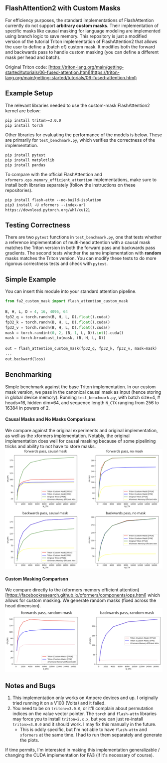 ## FlashAttention2 with Custom Masks
For efficiency purposes, the standard implementations of FlashAttention currently do not support **arbitrary custom masks**. 
Their implementation of specific masks like causal masking for language modeling are implemented using branch logic to save memory. This repository is just a modified version of the tutorial Triton implementation of FlashAttention2 that allows the user
to define a (batch of) custom mask. It modifies both the forward and backwards pass to handle custom masking (you can define a different mask per head and batch).
 
Original Triton code: [https://triton-lang.org/main/getting-started/tutorials/06-fused-attention.html](https://triton-lang.org/main/getting-started/tutorials/06-fused-attention.html)

## Example Setup
The relevant libraries needed to use the custom-mask FlashAttention2 kernel are below:
```
pip install triton>=3.0.0
pip install torch
```

Other libraries for evaluating the performance of the models is below. These are primarily for `test_benchmark.py`, which verifies the correctness of the implementation.
```
pip install pytest
pip install matplotlib
pip install pandas
```
To compare with the official FlashAttention and `xformers.ops.memory_efficient_attention` implementations, make sure to install both libraries separately (follow the instructions on these repositories).
```
pip install flash-attn --no-build-isolation
pip3 install -U xformers --index-url https://download.pytorch.org/whl/cu121

```

## Testing Correctness
There are two `pytest` functions in `test_benchmark.py`, one that tests whether a reference implementation of multi-head attention with a causal mask matches the Triton version in both the forward pass and backwards pass gradients. The second tests whether the same implementation with **random** masks matches the Triton version. You can modify these tests to do more rigorous correctness tests and check with `pytest`.

## Simple Example
You can insert this module into your standard attention pipeline.
```python
from fa2_custom_mask import flash_attention_custom_mask

B, H, L, D = 4, 16, 4096, 64
fp32_q = torch.randn(B, H, L, D).float().cuda()
fp32_k = torch.randn(B, H, L, D).float().cuda()
fp32_v = torch.randn(B, H, L, D).float().cuda()
mask = torch.randint(0, 2, (B, 1, L, D)).int().cuda()
mask = torch.broadcast_to(mask, (B, H, L, D))

out = flash_attention_custom_mask(fp32_q, fp32_k, fp32_v, mask=mask)
...
out.backward(loss)
```

## Benchmarking
Simple benchmark against the base Triton implementation. In our custom mask version, we pass in the canonical causal mask as input (hence storing in global device memory). Running `test_benchmark.py`,
with batch size=4, # heads=16, hidden dim=64, and sequence length `N_CTX` ranging from 256 to 16384 in powers of 2.

#### Causal Masks and No Masks Comparisons
We compare against the original experiments and original implementation, as well as the xformers implementation. Notably, the original implementation does well for causal masking because of some pipelining tricks and ability to not have to store masks.
![causal and no masking](./data/results-causal.png)
#### Custom Masking Comparison
We compare directly to the (xformers memory efficient attention)[https://facebookresearch.github.io/xformers/components/ops.html] which allows for custom masking. We generate random masks (fixed across the head dimension).
![custom masking](./data/results-random.png)


## Notes and Bugs
1. This implementation only works on Ampere devices and up. I originally tried running it on a V100 (Volta) and it failed. 
2. You need to be on `triton>=3.0.0`, or it'll complain about permutation indices on the value vector pointer. The `torch` and `flash-attn` libraries may force you to install `triton=2.x.x`, but you can just re-install `triton>=3.0.0` and it should work. I may fix this manually in the future.
    * This is oddly specific, but I'm not able to have `flash-attn` and `xformers` at the same time. I had to run them separately and generate the plots.

If time permits, I'm interested in making this implementation generalizable / changing the CUDA implementation for FA3 (if it's necessary of course).



